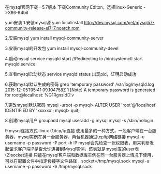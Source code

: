 在mysql官网下载--5.7版本
    下载Community Editon，选择linux-Generic ->X86-64bit


yum安装
1.安装mysql源
yum localinstall  http://dev.mysql.com/get/mysql57-community-release-el7-7.noarch.rpm

2.安装mysql
yum install mysql-community-server

3.安装mysql的开发包
yum install mysql-community-devel

4.启动mysql
service mysqld start
    //Redirecting to /bin/systemctl start  mysqld.service

5.查看mysql启动状态
service mysqld status
    出现pid，证明启动成功

6.获取mysql默认生成的密码
grep 'temporary password' /var/log/mysqld.log
    2015-12-05T05:41:09.104758Z 1 [Note] A temporary password is generated for root@localhost: %G1Rgns!dD!v</str></str>

7.更改mysql默认密码
mysql -uroot -p
mysql>  ALTER USER 'root'@'localhost' IDENTIFIED BY 'xxxxxx';
mysql> quit;


8.创建mysql用户
groupadd mysql
useradd -g mysql mysql -s /sbin/nologin



9.mysql连接方式-linux
    (1)tcp/ip连接
        使用最多的一种方式，一般客户端在一台服务器，mysql实例在另一台服务器，两台机器通过tcp/ip网络链接
        mysql -u username -p password -P port -h IP
        mysql会先检查一张权限表，用来判断发起请求客户端IP是否允许连接到Mysql实例，该表就是mysql库的user表
    (2)socket连接
        只能在mysql客户端和数据库实例在同一台服务器上情况下使用，可以在配置文件中指定套接字文件路径，socket=/tmp/mysql.sock
        mysql -u username -p password -S /tmp/mysql.sock







